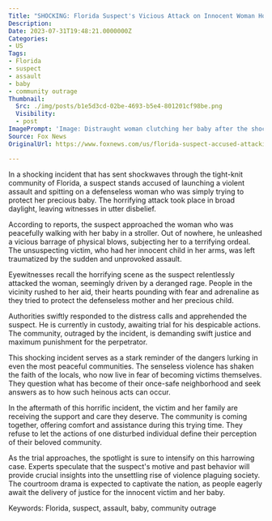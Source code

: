 ```yaml
---
Title: "SHOCKING: Florida Suspect's Vicious Attack on Innocent Woman Holding Baby Leaves Community in Outrage!"
Description: 
Date: 2023-07-31T19:48:21.0000000Z
Categories:
- US
Tags:
- Florida
- suspect
- assault
- baby
- community outrage
Thumbnail:
  Src: ./img/posts/b1e5d3cd-02be-4693-b5e4-801201cf98be.png
  Visibility:
  - post
ImagePrompt: 'Image: Distraught woman clutching her baby after the shocking attack in Florida.'
Source: Fox News
OriginalUrl: https://www.foxnews.com/us/florida-suspect-accused-attacking-spitting-woman-holding-baby

---
```

In a shocking incident that has sent shockwaves through the tight-knit community of Florida, a suspect stands accused of launching a violent assault and spitting on a defenseless woman who was simply trying to protect her precious baby. The horrifying attack took place in broad daylight, leaving witnesses in utter disbelief.

According to reports, the suspect approached the woman who was peacefully walking with her baby in a stroller. Out of nowhere, he unleashed a vicious barrage of physical blows, subjecting her to a terrifying ordeal. The unsuspecting victim, who had her innocent child in her arms, was left traumatized by the sudden and unprovoked assault.

Eyewitnesses recall the horrifying scene as the suspect relentlessly attacked the woman, seemingly driven by a deranged rage. People in the vicinity rushed to her aid, their hearts pounding with fear and adrenaline as they tried to protect the defenseless mother and her precious child.

Authorities swiftly responded to the distress calls and apprehended the suspect. He is currently in custody, awaiting trial for his despicable actions. The community, outraged by the incident, is demanding swift justice and maximum punishment for the perpetrator.

This shocking incident serves as a stark reminder of the dangers lurking in even the most peaceful communities. The senseless violence has shaken the faith of the locals, who now live in fear of becoming victims themselves. They question what has become of their once-safe neighborhood and seek answers as to how such heinous acts can occur.

In the aftermath of this horrific incident, the victim and her family are receiving the support and care they deserve. The community is coming together, offering comfort and assistance during this trying time. They refuse to let the actions of one disturbed individual define their perception of their beloved community.

As the trial approaches, the spotlight is sure to intensify on this harrowing case. Experts speculate that the suspect's motive and past behavior will provide crucial insights into the unsettling rise of violence plaguing society. The courtroom drama is expected to captivate the nation, as people eagerly await the delivery of justice for the innocent victim and her baby.

Keywords: Florida, suspect, assault, baby, community outrage
